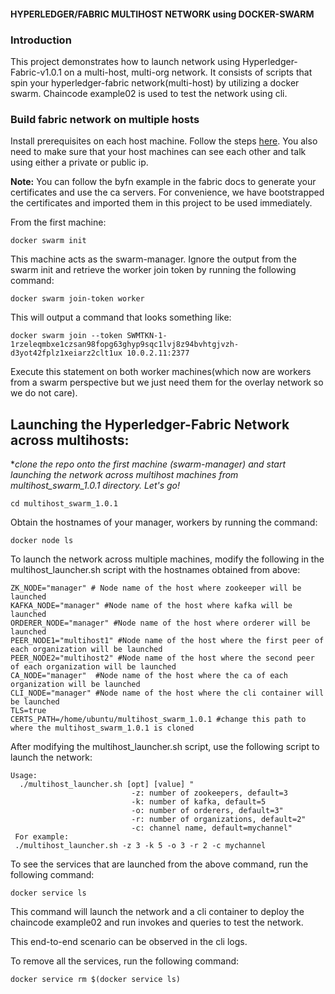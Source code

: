 #### HYPERLEDGER/FABRIC MULTIHOST NETWORK using DOCKER-SWARM

### Introduction
This project demonstrates how to launch network using Hyperledger-Fabric-v1.0.1 on a multi-host, multi-org network. It consists of scripts that spin your hyperledger-fabric network(multi-host) by utilizing a docker swarm. Chaincode example02 is used to test the network using cli.

### Build fabric network on multiple hosts
Install prerequisites on each host machine. Follow the steps [here](https://github.com/suryalnvs/startup_scripts/blob/master/setup_prereq.sh).
You also need to make sure that your host machines can see each other and talk using either a private or public ip.

**Note:** You can follow the byfn example in the fabric docs to generate your certificates and use the ca servers. For convenience, we have bootstrapped the certificates and imported them in this project to be used immediately.

From the first machine:
```
docker swarm init
```
This machine acts as the swarm-manager. Ignore the output from the swarm init and retrieve the worker join token by running the following command:
```
docker swarm join-token worker
```

This will output a command that looks something like:
```
docker swarm join --token SWMTKN-1-1rzeleqmbxe1czsan98fopg63ghyp9sqc1lvj8z94bvhtgjvzh-d3yot42fplz1xeiarz2clt1ux 10.0.2.11:2377
```
Execute this statement on both worker machines(which now are workers from a swarm perspective but we just need them for the overlay network so we do not care). 

## Launching the Hyperledger-Fabric Network across multihosts:
**clone the repo onto the first machine (swarm-manager) and start launching the network across multihost machines from multihost_swarm_1.0.1 directory. Let's go!*
```
cd multihost_swarm_1.0.1
```
Obtain the hostnames of your manager, workers by running the command:
```
docker node ls
```
To launch the network across multiple machines, modify the following in the multihost_launcher.sh script with the hostnames obtained from above:
```
ZK_NODE="manager" # Node name of the host where zookeeper will be launched
KAFKA_NODE="manager" #Node name of the host where kafka will be launched
ORDERER_NODE="manager" #Node name of the host where orderer will be launched
PEER_NODE1="multihost1" #Node name of the host where the first peer of each organization will be launched
PEER_NODE2="multihost2" #Node name of the host where the second peer of each organization will be launched
CA_NODE="manager"  #Node name of the host where the ca of each organization will be launched
CLI_NODE="manager" #Node name of the host where the cli container will be launched
TLS=true
CERTS_PATH=/home/ubuntu/multihost_swarm_1.0.1 #change this path to where the multihost_swarm_1.0.1 is cloned
```
After modifying the multihost_launcher.sh script, use the following script to launch the network:
```
Usage: 
  ./multihost_launcher.sh [opt] [value] "
                           -z: number of zookeepers, default=3
                           -k: number of kafka, default=5
                           -o: number of orderers, default=3"
                           -r: number of organizations, default=2"
                           -c: channel name, default=mychannel"
 For example: 
 ./multihost_launcher.sh -z 3 -k 5 -o 3 -r 2 -c mychannel
```
To see the services that are launched from the above command, run the following command:
```
docker service ls
```
This command will launch the network and a cli container to deploy the chaincode example02 and run invokes and queries to test the network.

This end-to-end scenario can be observed in the cli logs.

To remove all the services, run the following command:
```
docker service rm $(docker service ls)
```
